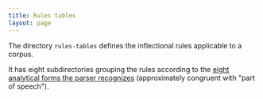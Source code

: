 ```yaml
---
title: Rules tables
layout: page
---
```



The directory `rules-tables` defines  the inflectional rules applicable to a corpus.

It has eight subdirectories grouping the rules according to the [eight analytical forms the parser recognizes](Analytical-values) (approximately congruent with "part of speech").
